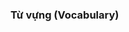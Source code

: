 ### Từ vựng (Vocabulary)

<div class="vocab-content" style="column-count:2;">
    <ul>
    </ul>
</div>